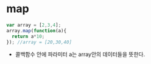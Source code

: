 # map
```js
var array = [2,3,4];
array.map(function(a){
  return a*10;
}); //array = [20,30,40]
``` 
- 콜백함수 안에 파라미터 a는 array안의 데이터들을 뜻한다.
